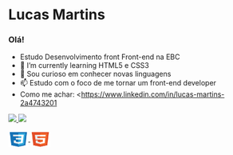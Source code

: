 # Lucas Martins
### Olá! 


-  Estudo Desenvolvimento front Front-end na EBC
- 🌱 I’m currently learning  HTML5 e CSS3
- 🤔 Sou curioso em conhecer novas linguagens
- 📫  Estudo com o foco de me tornar um front-end developer
- Como me achar: <https://www.linkedin.com/in/lucas-martins-2a4743201

<div>
  <a href="https://github.com/MartinsQueiroz">
  <img height="180em" src="https://github-readme-stats.vercel.app/api?username=MartinsQueiroz&show_icons=true&theme=white&include_all_commits=true&count_private=true"/>
  <img height="180em" src="https://github-readme-stats.vercel.app/api/top-langs/?username=MartinsQueiroz&layout=compact&langs_count=7&theme=white"/>
</div>

<div><br>
  <img align="center" alt="Lucas-CSS" height="30" width="40" src="https://raw.githubusercontent.com/devicons/devicon/master/icons/css3/css3-original.svg">
  <img align="center" alt="Lucas-HTML" height="30" width="40" src="https://raw.githubusercontent.com/devicons/devicon/master/icons/html5/html5-original.svg">
</div>
          
